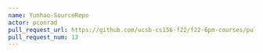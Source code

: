 ```yaml
---
name: Yunhao-SourceRepo
actor: pconrad
pull_request_url: https://github.com/ucsb-cs156-f22/f22-6pm-courses/pull/13
pull_request_num: 13
---
```

